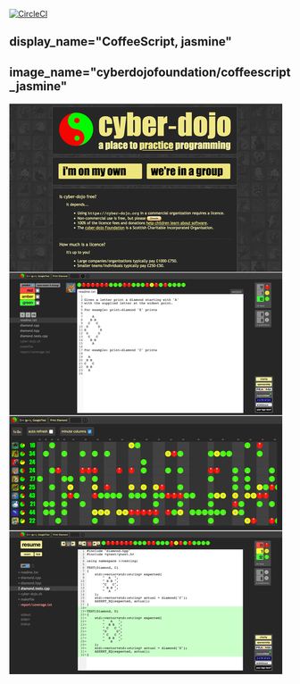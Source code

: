 
[![CircleCI](https://circleci.com/gh/cyber-dojo-languages/coffeescript-jasmine.svg?style=svg)](https://circleci.com/gh/cyber-dojo-languages/coffeescript-jasmine)

## display_name="CoffeeScript, jasmine"
## image_name="cyberdojofoundation/coffeescript_jasmine"

![cyber-dojo.org home page](https://github.com/cyber-dojo/cyber-dojo/blob/master/shared/home_page_snapshot.png)
